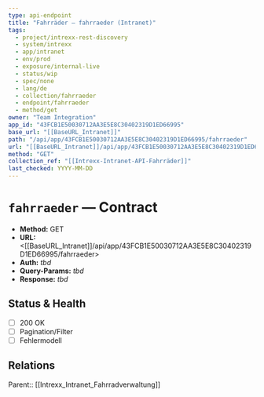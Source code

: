 ```yaml
---
type: api-endpoint
title: "Fahrräder — fahrraeder (Intranet)"
tags:
  - project/intrexx-rest-discovery
  - system/intrexx
  - app/intranet
  - env/prod
  - exposure/internal-live
  - status/wip
  - spec/none
  - lang/de
  - collection/fahrraeder
  - endpoint/fahrraeder
  - method/get
owner: "Team Integration"
app_id: "43FCB1E50030712AA3E5E8C30402319D1ED66995"
base_url: "[[BaseURL_Intranet]]"
path: "/api/app/43FCB1E50030712AA3E5E8C30402319D1ED66995/fahrraeder"
url: "[[BaseURL_Intranet]]/api/app/43FCB1E50030712AA3E5E8C30402319D1ED66995/fahrraeder"
method: "GET"
collection_ref: "[[Intrexx-Intranet-API-Fahrräder]]"
last_checked: YYYY-MM-DD
---
```


# `fahrraeder` — Contract
- **Method:** GET  
- **URL:** <[[BaseURL_Intranet]]/api/app/43FCB1E50030712AA3E5E8C30402319D1ED66995/fahrraeder>  
- **Auth:** _tbd_  
- **Query-Params:** _tbd_  
- **Response:** _tbd_

## Status & Health
- [ ] 200 OK
- [ ] Pagination/Filter
- [ ] Fehlermodell

## Relations
Parent:: [[Intrexx_Intranet_Fahrradverwaltung]]
